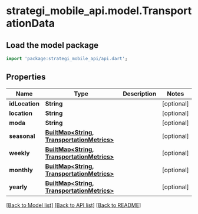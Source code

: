 # strategi_mobile_api.model.TransportationData

## Load the model package
```dart
import 'package:strategi_mobile_api/api.dart';
```

## Properties
Name | Type | Description | Notes
------------ | ------------- | ------------- | -------------
**idLocation** | **String** |  | [optional] 
**location** | **String** |  | [optional] 
**moda** | **String** |  | [optional] 
**seasonal** | [**BuiltMap&lt;String, TransportationMetrics&gt;**](TransportationMetrics.md) |  | [optional] 
**weekly** | [**BuiltMap&lt;String, TransportationMetrics&gt;**](TransportationMetrics.md) |  | [optional] 
**monthly** | [**BuiltMap&lt;String, TransportationMetrics&gt;**](TransportationMetrics.md) |  | [optional] 
**yearly** | [**BuiltMap&lt;String, TransportationMetrics&gt;**](TransportationMetrics.md) |  | [optional] 

[[Back to Model list]](../README.md#documentation-for-models) [[Back to API list]](../README.md#documentation-for-api-endpoints) [[Back to README]](../README.md)



